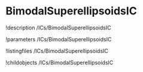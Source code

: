 <!-- MOOSE Documentation Stub: Remove this when content is added. -->

# BimodalSuperellipsoidsIC
!description /ICs/BimodalSuperellipsoidsIC

!parameters /ICs/BimodalSuperellipsoidsIC

!listingfiles /ICs/BimodalSuperellipsoidsIC

!childobjects /ICs/BimodalSuperellipsoidsIC
